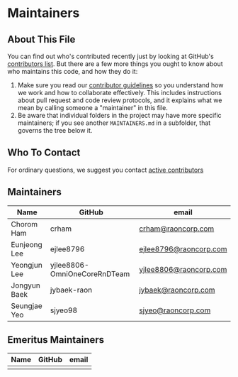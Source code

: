 # Maintainers

## About This File

You can find out who's contributed recently just by looking at GitHub's
[contributors list](../../graphs/contributors). But there are a few more
things you ought to know about who maintains this code, and how they do it:

1. Make sure you read our [contributor guidelines](CONTRIBUTING.md)
   so you understand how we work and how to collaborate effectively.
   This includes instructions about pull request and code review protocols,
   and it explains what we mean by calling someone a "maintainer" in this
   file.
2. Be aware that individual folders in the project may have more
   specific maintainers; if you see another `MAINTAINERS.md` in a subfolder,
   that governs the tree below it.


## Who To Contact

For ordinary questions, we suggest you contact [active contributors](../../graphs/contributors)


## Maintainers

| Name               | GitHub                       | email                               |
|--------------------|------------------------------|-------------------------------------|
| Chorom Ham         | crham                        | crham@raoncorp.com                  |
| Eunjeong Lee       | ejlee8796                    | ejlee8796@raoncorp.com              |
| Yeongjun Lee       | yjlee8806-OmniOneCoreRnDTeam | yjlee8806@raoncorp.com              |
| Jongyun Baek       | jybaek-raon                  | jybaek@raoncorp.com                 |
| Seungjae Yeo       | sjyeo98                      | sjyeo@raoncorp.com                  |


## Emeritus Maintainers

| Name                      | GitHub           | email                                      |
|---------------------------|------------------|--------------------------------------------|
|                           |                  |                                            |     